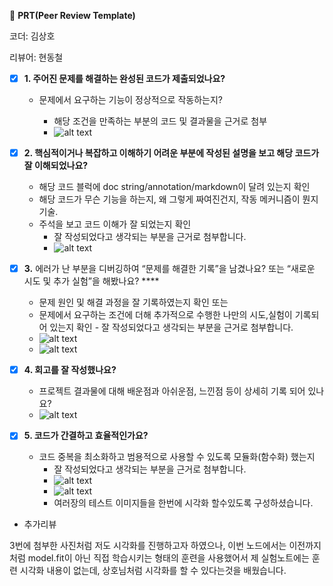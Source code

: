 
🔑 **PRT(Peer Review Template)**

코더: 김상호

리뷰어: 현동철

- [x] **1. 주어진 문제를 해결하는 완성된 코드가 제출되었나요?**

  - 문제에서 요구하는 기능이 정상적으로 작동하는지?

    - 해당 조건을 만족하는 부분의 코드 및 결과물을 근거로 첨부
    - ![alt text](./prt_review/image.png)

- [x] **2. 핵심적이거나 복잡하고 이해하기 어려운 부분에 작성된 설명을 보고 해당 코드가 잘 이해되었나요?**

  - 해당 코드 블럭에 doc string/annotation/markdown이 달려 있는지 확인
  - 해당 코드가 무슨 기능을 하는지, 왜 그렇게 짜여진건지, 작동 메커니즘이 뭔지 기술.
  - 주석을 보고 코드 이해가 잘 되었는지 확인
    - 잘 작성되었다고 생각되는 부분을 근거로 첨부합니다.
    - ![alt text](./prt_review/image5.png)

- [x] **3.** 에러가 난 부분을 디버깅하여 “문제를 해결한 기록”을 남겼나요? 또는
      “새로운 시도 및 추가 실험”을 해봤나요? \*\*\*\*

  - 문제 원인 및 해결 과정을 잘 기록하였는지 확인 또는
  - 문제에서 요구하는 조건에 더해 추가적으로 수행한 나만의 시도,실험이 기록되어 있는지 확인 - 잘 작성되었다고 생각되는 부분을 근거로 첨부합니다.
  - ![alt text](./prt_review/image6.png)
  - ![alt text](./prt_review/image7.png)

- [x] **4. 회고를 잘 작성했나요?**

  - 프로젝트 결과물에 대해 배운점과 아쉬운점, 느낀점 등이 상세히 기록 되어 있나요?
  - ![alt text](./prt_review/image2.png)

- [x] **5. 코드가 간결하고 효율적인가요?**

  - 코드 중복을 최소화하고 범용적으로 사용할 수 있도록 모듈화(함수화) 했는지
    - 잘 작성되었다고 생각되는 부분을 근거로 첨부합니다.
    - ![alt text](./prt_review/image3.png)
    - ![alt text](./prt_review/image4.png)
    - 여러장의 테스트 이미지들을 한번에 시각화 할수있도록 구성하셨습니다.

- 추가리뷰

3번에 첨부한 사진처럼 저도 시각화를 진행하고자 하였으나, 이번 노드에서는 이전까지처럼 model.fit이 아닌 직접 학습시키는 형태의 훈련을 사용했어서 제 실험노트에는 훈련 시각화 내용이 없는데, 상호님처럼 시각화를 할 수 있다는것을 배웠습니다.
